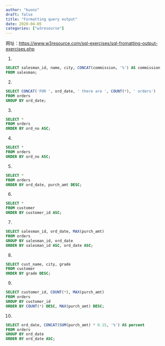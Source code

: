 ```yaml
---
author: "kuonz"
draft: false
title: "Formatting query output"
date: 2020-04-05
categories: ["w3resourse"]
---
```

  
网址：https://www.w3resource.com/sql-exercises/sql-fromatting-output-exercises.php

1.

```sql
SELECT salesman_id, name, city, CONCAT(commission, '%') AS commission
FROM salesman;
```

2.

```sql
SELECT CONCAT('FOR ', ord_date, ' there are ', COUNT(*), ' orders')
FROM orders
GROUP BY ord_date;
```

3.

```sql
SELECT *
FROM orders
ORDER BY ord_no ASC;
```

4.

```sql
SELECT *
FROM orders
ORDER BY ord_no ASC;
```

5.

```sql
SELECT *
FROM orders
ORDER BY ord_date, purch_amt DESC;
```

6.

```sql
SELECT *
FROM customer
ORDER BY customer_id ASC;
```

7.

```sql
SELECT salesman_id, ord_date, MAX(purch_amt)
FROM orders
GROUP BY salesman_id, ord_date
ORDER BY salesman_id ASC, ord_date ASC;
```

8.

```sql
SELECT cust_name, city, grade
FROM customer
ORDER BY grade DESC;
```

9.

```sql
SELECT customer_id, COUNT(*), MAX(purch_amt)
FROM orders
GROUP BY customer_id
ORDER BY COUNT(*) DESC, MAX(purch_amt) DESC;
```

10.

```sql
SELECT ord_date, CONCAT(SUM(purch_amt) * 0.15, '%') AS percent
FROM orders
GROUP BY ord_date
ORDER BY ord_date ASC;
```